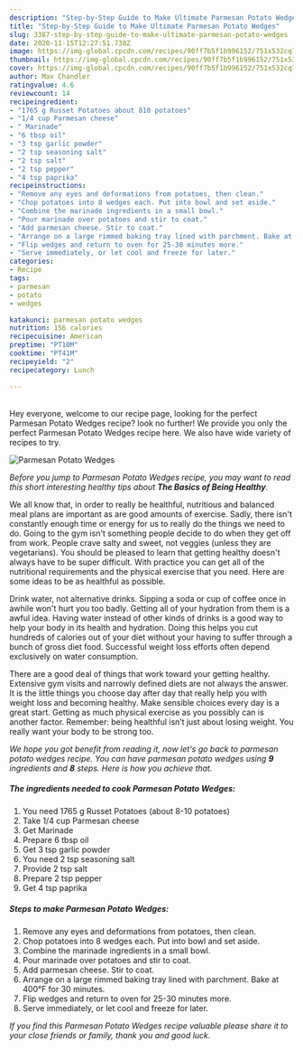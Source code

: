 ```yaml
---
description: "Step-by-Step Guide to Make Ultimate Parmesan Potato Wedges"
title: "Step-by-Step Guide to Make Ultimate Parmesan Potato Wedges"
slug: 3387-step-by-step-guide-to-make-ultimate-parmesan-potato-wedges
date: 2020-11-15T12:27:51.738Z
image: https://img-global.cpcdn.com/recipes/90ff7b5f1b996152/751x532cq70/parmesan-potato-wedges-recipe-main-photo.jpg
thumbnail: https://img-global.cpcdn.com/recipes/90ff7b5f1b996152/751x532cq70/parmesan-potato-wedges-recipe-main-photo.jpg
cover: https://img-global.cpcdn.com/recipes/90ff7b5f1b996152/751x532cq70/parmesan-potato-wedges-recipe-main-photo.jpg
author: Max Chandler
ratingvalue: 4.6
reviewcount: 14
recipeingredient:
- "1765 g Russet Potatoes about 810 potatoes"
- "1/4 cup Parmesan cheese"
- " Marinade"
- "6 tbsp oil"
- "3 tsp garlic powder"
- "2 tsp seasoning salt"
- "2 tsp salt"
- "2 tsp pepper"
- "4 tsp paprika"
recipeinstructions:
- "Remove any eyes and deformations from potatoes, then clean."
- "Chop potatoes into 8 wedges each. Put into bowl and set aside."
- "Combine the marinade ingredients in a small bowl."
- "Pour marinade over potatoes and stir to coat."
- "Add parmesan cheese. Stir to coat."
- "Arrange on a large rimmed baking tray lined with parchment. Bake at 400°F for 30 minutes."
- "Flip wedges and return to oven for 25-30 minutes more."
- "Serve immediately, or let cool and freeze for later."
categories:
- Recipe
tags:
- parmesan
- potato
- wedges

katakunci: parmesan potato wedges 
nutrition: 156 calories
recipecuisine: American
preptime: "PT10M"
cooktime: "PT41M"
recipeyield: "2"
recipecategory: Lunch

---
```

<br>
Hey everyone, welcome to our recipe page, looking for the perfect Parmesan Potato Wedges recipe? look no further! We provide you only the perfect Parmesan Potato Wedges recipe here. We also have wide variety of recipes to try.
<br>


![Parmesan Potato Wedges](https://img-global.cpcdn.com/recipes/90ff7b5f1b996152/751x532cq70/parmesan-potato-wedges-recipe-main-photo.jpg)

<i>Before you jump to Parmesan Potato Wedges recipe, you may want to read this short interesting healthy tips about <strong>The Basics of Being Healthy</strong>.</i>

We all know that, in order to really be healthful, nutritious and balanced meal plans are important as are good amounts of exercise. Sadly, there isn't constantly enough time or energy for us to really do the things we need to do. Going to the gym isn't something people decide to do when they get off from work. People crave salty and sweet, not veggies (unless they are vegetarians). You should be pleased to learn that getting healthy doesn't always have to be super difficult. With practice you can get all of the nutritional requirements and the physical exercise that you need. Here are some ideas to be as healthful as possible.

Drink water, not alternative drinks. Sipping a soda or cup of coffee once in awhile won't hurt you too badly. Getting all of your hydration from them is a awful idea. Having water instead of other kinds of drinks is a good way to help your body in its health and hydration. Doing this helps you cut hundreds of calories out of your diet without your having to suffer through a bunch of gross diet food. Successful weight loss efforts often depend exclusively on water consumption.

There are a good deal of things that work toward your getting healthy. Extensive gym visits and narrowly defined diets are not always the answer. It is the little things you choose day after day that really help you with weight loss and becoming healthy. Make sensible choices every day is a great start. Getting as much physical exercise as you possibly can is another factor. Remember: being healthful isn’t just about losing weight. You really want your body to be strong too. 


<i>We hope you got benefit from reading it, now let's go back to parmesan potato wedges recipe. You can have parmesan potato wedges using <strong>9</strong> ingredients and <strong>8</strong> steps. Here is how you achieve that.
</i>

##### The ingredients needed to cook Parmesan Potato Wedges:

1. You need 1765 g Russet Potatoes (about 8-10 potatoes)
1. Take 1/4 cup Parmesan cheese
1. Get  Marinade
1. Prepare 6 tbsp oil
1. Get 3 tsp garlic powder
1. You need 2 tsp seasoning salt
1. Provide 2 tsp salt
1. Prepare 2 tsp pepper
1. Get 4 tsp paprika


##### Steps to make Parmesan Potato Wedges:

1. Remove any eyes and deformations from potatoes, then clean.
1. Chop potatoes into 8 wedges each. Put into bowl and set aside.
1. Combine the marinade ingredients in a small bowl.
1. Pour marinade over potatoes and stir to coat.
1. Add parmesan cheese. Stir to coat.
1. Arrange on a large rimmed baking tray lined with parchment. Bake at 400°F for 30 minutes.
1. Flip wedges and return to oven for 25-30 minutes more.
1. Serve immediately, or let cool and freeze for later.


<i>If you find this Parmesan Potato Wedges recipe valuable please share it to your close friends or family, thank you and good luck.</i>
